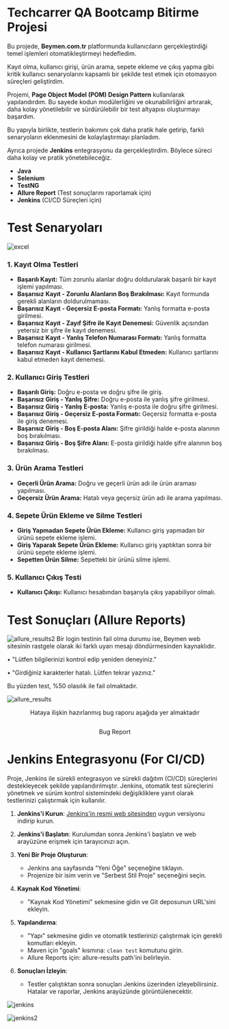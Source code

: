 # Techcarrer QA Bootcamp Bitirme Projesi

Bu projede, **Beymen.com.tr** platformunda kullanıcıların gerçekleştirdiği temel işlemleri otomatikleştirmeyi hedefledim. 

Kayıt olma, kullanıcı girişi, ürün arama, sepete ekleme ve çıkış yapma gibi kritik kullanıcı senaryolarını kapsamlı bir şekilde test etmek için otomasyon süreçleri geliştirdim. 

Projemi, **Page Object Model (POM) Design Pattern** kullanılarak yapılandırdım. Bu sayede kodun modülerliğini ve okunabilirliğini artırarak, daha kolay yönetilebilir ve sürdürülebilir bir test altyapısı oluşturmayı başardım.

Bu yapıyla birlikte, testlerin bakımını çok daha pratik hale getirip, farklı senaryoların eklenmesini de kolaylaştırmayı planladım.

Ayrıca projede **Jenkins** entegrasyonu da gerçekleştirdim. Böylece süreci daha kolay ve pratik yönetebileceğiz.


- **Java**
- **Selenium**
- **TestNG**
- **Allure Report** (Test sonuçlarını raporlamak için)
- **Jenkins** (CI/CD Süreçleri için)


# Test Senaryoları
![excel](https://github.com/user-attachments/assets/7a22d9f9-8c32-48dd-ab66-5150ecae0700)

### 1. Kayıt Olma Testleri

- **Başarılı Kayıt:** Tüm zorunlu alanlar doğru doldurularak başarılı bir kayıt işlemi yapılması.
- **Başarısız Kayıt - Zorunlu Alanların Boş Bırakılması:** Kayıt formunda gerekli alanların doldurulmaması.
- **Başarısız Kayıt - Geçersiz E-posta Formatı:** Yanlış formatta e-posta girilmesi.
- **Başarısız Kayıt - Zayıf Şifre ile Kayıt Denemesi:** Güvenlik açısından yetersiz bir şifre ile kayıt denemesi.
- **Başarısız Kayıt - Yanlış Telefon Numarası Formatı:** Yanlış formatta telefon numarası girilmesi.
- **Başarısız Kayıt - Kullanıcı Şartlarını Kabul Etmeden:** Kullanıcı şartlarını kabul etmeden kayıt denemesi.

### 2. Kullanıcı Giriş Testleri

- **Başarılı Giriş:** Doğru e-posta ve doğru şifre ile giriş.
- **Başarısız Giriş - Yanlış Şifre:** Doğru e-posta ile yanlış şifre girilmesi.
- **Başarısız Giriş - Yanlış E-posta:** Yanlış e-posta ile doğru şifre girilmesi.
- **Başarısız Giriş - Geçersiz E-posta Formatı:** Geçersiz formatta e-posta ile giriş denemesi.
- **Başarısız Giriş - Boş E-posta Alanı:** Şifre girildiği halde e-posta alanının boş bırakılması.
- **Başarısız Giriş - Boş Şifre Alanı:** E-posta girildiği halde şifre alanının boş bırakılması.

### 3. Ürün Arama Testleri

- **Geçerli Ürün Arama:** Doğru ve geçerli ürün adı ile ürün araması yapılması.
- **Geçersiz Ürün Arama:** Hatalı veya geçersiz ürün adı ile arama yapılması.

### 4. Sepete Ürün Ekleme ve Silme Testleri

- **Giriş Yapmadan Sepete Ürün Ekleme:** Kullanıcı giriş yapmadan bir ürünü sepete ekleme işlemi.
- **Giriş Yaparak Sepete Ürün Ekleme:** Kullanıcı giriş yaptıktan sonra bir ürünü sepete ekleme işlemi.
- **Sepetten Ürün Silme:** Sepetteki bir ürünü silme işlemi.

### 5. Kullanıcı Çıkış Testi

- **Kullanıcı Çıkışı:** Kullanıcı hesabından başarıyla çıkış yapabiliyor olmalı.

# Test Sonuçları (Allure Reports)

![allure_results2](https://github.com/user-attachments/assets/2a10b9a0-faeb-4134-a760-fd6ac388f783)
Bir login testinin fail olma durumu ise, Beymen web sitesinin rastgele olarak iki farklı uyarı mesajı döndürmesinden kaynaklıdır.

 • "Lütfen bilgilerinizi kontrol edip yeniden deneyiniz."


 • "Girdiğiniz karakterler hatalı. Lütfen tekrar yazınız."

 
Bu yüzden test, %50 olasılık ile fail olmaktadır.  


![allure_results](https://github.com/user-attachments/assets/058c0b3e-e046-4d44-abcc-976d9ee7e210)




<p align="center">
Hataya ilişkin hazırlanmış bug raporu aşağıda yer almaktadır
</p>

<p align="center">
  <img src="https://github.com/user-attachments/assets/58ad50cc-01eb-4eb2-8f94-c9df40e62151" alt="" />
</p>

<p align="center">
Bug Report
</p>


# Jenkins Entegrasyonu (For CI/CD)

Proje, Jenkins ile sürekli entegrasyon ve sürekli dağıtım (CI/CD) süreçlerini destekleyecek şekilde yapılandırılmıştır. Jenkins, otomatik test süreçlerini yönetmek ve sürüm kontrol sistemindeki değişikliklere yanıt olarak testlerinizi çalıştırmak için kullanılır.

1. **Jenkins'i Kurun**: [Jenkins'in resmi web sitesinden](https://www.jenkins.io/download/) uygun versiyonu indirip kurun.
2. **Jenkins'i Başlatın**: Kurulumdan sonra Jenkins'i başlatın ve web arayüzüne erişmek için tarayıcınızı açın.
3. **Yeni Bir Proje Oluşturun**:
   - Jenkins ana sayfasında "Yeni Öğe" seçeneğine tıklayın.
   - Projenize bir isim verin ve "Serbest Stil Proje" seçeneğini seçin.
4. **Kaynak Kod Yönetimi**: 
   - "Kaynak Kod Yönetimi" sekmesine gidin ve Git deposunun URL'sini ekleyin.
5. **Yapılandırma**:
   - "Yapı" sekmesine gidin ve otomatik testlerinizi çalıştırmak için gerekli komutları ekleyin.
   - Maven için "goals" kısmına: `clean test` komutunu girin.
   - Allure Reports için: allure-results path'ini belirleyin.
   
6. **Sonuçları İzleyin**:
   - Testler çalıştıktan sonra sonuçları Jenkins üzerinden izleyebilirsiniz. Hatalar ve raporlar, Jenkins arayüzünde görüntülenecektir.

![jenkins](https://github.com/user-attachments/assets/29b4b479-f122-4406-9f5f-c917f6033031)

![jenkins2](https://github.com/user-attachments/assets/a4a51902-665a-4bfc-9f87-9ee1f6b56fac)


